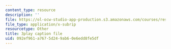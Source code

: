 ```yaml
---
content_type: resource
description: ''
file: https://ol-ocw-studio-app-production.s3.amazonaws.com/courses/res-6-008-digital-signal-processing-spring-2011/092ef961a7675d249ab60e6edd8fe5df_rkvEM5Y3N60.vtt
file_type: application/x-subrip
resourcetype: Other
title: 3play caption file
uid: 092ef961-a767-5d24-9ab6-0e6edd8fe5df
---
```

